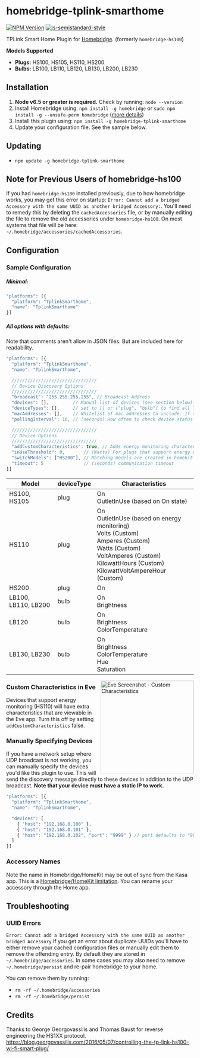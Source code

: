 # homebridge-tplink-smarthome
[![NPM Version](https://img.shields.io/npm/v/homebridge-tplink-smarthome.svg)](https://www.npmjs.com/package/homebridge-tplink-smarthome)
[![js-semistandard-style](https://img.shields.io/badge/code%20style-semistandard-brightgreen.svg?style=flat-square)](https://github.com/Flet/semistandard)

TPLink Smart Home Plugin for [Homebridge](https://github.com/nfarina/homebridge). (formerly `homebridge-hs100`)

**Models Supported**
- **Plugs:** HS100, HS105, HS110, HS200
- **Bulbs:** LB100, LB110, LB120, LB130, LB200, LB230

## Installation
1. **Node v6.5 or greater is required.** Check by running: `node --version`
2. Install Homebridge using: `npm install -g homebridge` or `sudo npm install -g --unsafe-perm homebridge` ([more details](https://github.com/nfarina/homebridge#installation))
3. Install this plugin using: `npm install -g homebridge-tplink-smarthome`
4. Update your configuration file. See the sample below.

## Updating

- `npm update -g homebridge-tplink-smarthome`

## Note for Previous Users of  homebridge-hs100

If you had `homebridge-hs100` installed previously, due to how homebridge works, you may get this error on startup: `Error: Cannot add a bridged Accessory with the same UUID as another bridged Accessory:`. You'll need to remedy this by deleting the `cachedAccessories` file, or by manually editing the file to remove the old accessories under `homebridge-hs100`. On most systems that file will be here: `~/.homebridge/accessories/cachedAccessories`.

## Configuration

### Sample Configuration

##### Minimal:
```js
"platforms": [{
  "platform": "TplinkSmarthome",
  "name": "TplinkSmarthome"
}]
```

##### All options with defaults:
Note that comments aren't allow in JSON files. But are included here for readability.
```js
"platforms": [{
  "platform": "TplinkSmarthome",
  "name": "TplinkSmarthome",

  ////////////////////////////////
  // Device Discovery Options
  ////////////////////////////////
  "broadcast": "255.255.255.255", // Broadcast Address
  "devices": [],         // Manual list of devices (see section below)
  "deviceTypes": [],     // set to [] or ["plug", "bulb"] to find all TPLink device types or ["plug"] / ["bulb"] for only plugs or bulbs
  "macAddresses": [],    // Whitelist of mac addresses to include. If specified will ignore other devices
  "pollingInterval": 10, // (seconds) How often to check device status in the background

  ////////////////////////////////
  // Device Options
  ////////////////////////////////
  "addCustomCharacteristics": true, // Adds energy monitoring characteristics viewable in Eve app
  "inUseThreshold": 0,       // (Watts) For plugs that support energy monitoring (HS110), min power draw for OutletInUse
  "switchModels": ["HS200"], // Matching models are created in homekit as a switch instead of an outlet
  "timeout": 5               // (seconds) communication timeout
}]
```


| Model               | deviceType | Characteristics   |
|---------------------|------------|-------------------|
| HS100, HS105        | plug       | On<br/>OutletInUse (based on On state) |
| HS110               | plug       | On<br/>OutletInUse (based on energy monitoring)<br/>Volts (Custom)<br/>Amperes (Custom)<br/>Watts (Custom)<br/>VoltAmperes (Custom)<br/>KilowattHours (Custom)<br/>KilowattVoltAmpereHour (Custom) |
| HS200               | plug       | On                | Reported Good <br /> Same API as Plug |
| LB100, LB110, LB200 | bulb       | On<br/>Brightness |
| LB120               | bulb       | On<br/>Brightness<br/>ColorTemperature |
| LB130, LB230        | bulb       | On<br/>Brightness<br/>ColorTemperature<br/>Hue<br/>Saturation |

<img src="https://user-images.githubusercontent.com/1383980/30236344-5ca0e866-94cc-11e7-9cf7-bb5632291082.png" align="right" alt="Eve Screenshot - Custom Characteristics" width=250>

### Custom Characteristics in Eve
Devices that support energy monitoring (HS110) will have extra characteristics that are viewable in the Eve app. Turn this off by setting `addCustomCharacteristics` false.

### Manually Specifying Devices
If you have a network setup where UDP broadcast is not working, you can manually specify the devices you'd like this plugin to use. This will send the discovery message directly to these devices in addition to the UDP broadcast. **Note that your device must have a static IP to work.**
```js
"platforms": [{
  "platform": "TplinkSmarthome",
  "name": "TplinkSmarthome",

  "devices": [
    { "host": "192.168.0.100" },
    { "host": "192.168.0.101" },
    { "host": "192.168.0.102", "port": "9999" } // port defaults to "9999" but can be overriden
  ]
}]
```

### Accessory Names
Note the name in Homebridge/HomeKit may be out of sync from the Kasa app. This is a [Homebridge/HomeKit limitation](https://github.com/nfarina/homebridge#limitations). You can rename your accessory through the Home app.

## Troubleshooting
### UUID Errors
`Error: Cannot add a bridged Accessory with the same UUID as another bridged Accessory`
If you get an error about duplicate UUIDs you'll have to either remove your cached configuration files or manually edit them to remove the offending entry. By default they are stored in `~/.homebridge/accessories`. In some cases you may also need to remove `~/.homebridge/persist` and re-pair homebridge to your home.

You can remove them by running:
- `rm -rf ~/.homebridge/accessories`
- `rm -rf ~/.homebridge/persist`

## Credits
Thanks to George Georgovassilis and Thomas Baust for reverse engineering the HS1XX protocol.
https://blog.georgovassilis.com/2016/05/07/controlling-the-tp-link-hs100-wi-fi-smart-plug/
